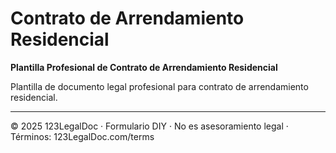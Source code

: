 # Contrato de Arrendamiento Residencial

**Plantilla Profesional de Contrato de Arrendamiento Residencial**

Plantilla de documento legal profesional para contrato de arrendamiento residencial.

---

© 2025 123LegalDoc · Formulario DIY · No es asesoramiento legal · Términos: 123LegalDoc.com/terms
